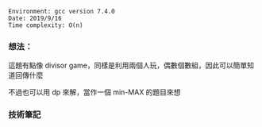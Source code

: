 ```
Environment: gcc version 7.4.0
Date: 2019/9/16
Time complexity: O(n)
```

### 想法：

這題有點像 divisor game，同樣是利用兩個人玩，偶數個數組，因此可以簡單知道回傳什麼

不過也可以用 dp 來解，當作一個 min-MAX 的題目來想

### 技術筆記
